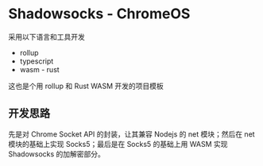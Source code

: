 Shadowsocks - ChromeOS
====

采用以下语言和工具开发

* rollup
* typescript
* wasm - rust

这也是个用 rollup 和 Rust WASM 开发的项目模板

## 开发思路

先是对 Chrome Socket API 的封装，让其兼容 Nodejs 的 net 模块；然后在 net 模块的基础上实现 Socks5；最后是在 Socks5 的基础上用 WASM 实现 Shadowsocks 的加解密部分。